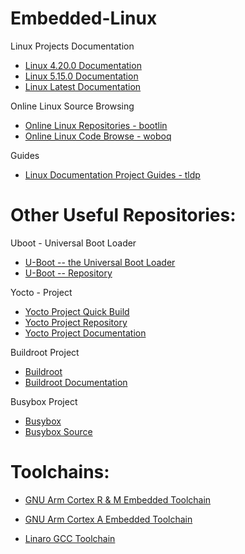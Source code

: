# Embedded-Linux

Linux Projects Documentation

* [Linux 4.20.0 Documentation](https://www.kernel.org/doc/html/v4.20/)
* [Linux 5.15.0 Documentation](https://www.kernel.org/doc/html/v5.15/)
* [Linux Latest Documentation](https://www.kernel.org/doc/html/latest/)

Online Linux Source Browsing

* [Online Linux Repositories - bootlin](https://elixir.bootlin.com/linux/latest/source)
* [Online Linux Code Browse - woboq](https://code.woboq.org/linux/linux/)

Guides

* [Linux Documentation Project Guides - tldp](https://tldp.org/guides.html)

# Other Useful Repositories:

Uboot - Universal Boot Loader

* [U-Boot -- the Universal Boot Loader](https://www.denx.de/wiki/U-Boot)
* [U-Boot -- Repository](https://github.com/u-boot/u-boot)

Yocto - Project

* [Yocto Project Quick Build](https://www.yoctoproject.org/docs/2.5/brief-yoctoprojectqs/brief-yoctoprojectqs.html)
* [Yocto Project Repository](https://git.yoctoproject.org/poky)
* [Yocto Project Documentation](https://docs.yoctoproject.org/)

Buildroot Project

* [Buildroot](https://git.busybox.net/buildroot/)
* [Buildroot Documentation](https://buildroot.org/docs.html)

Busybox Project

* [Busybox](https://busybox.net/)
* [Busybox Source](https://busybox.net/downloads/)

# Toolchains:

* [GNU Arm Cortex R & M Embedded Toolchain](https://developer.arm.com/tools-and-software/open-source-software/developer-tools/gnu-toolchain/gnu-rm/downloads)

* [GNU Arm Cortex A Embedded Toolchain](https://developer.arm.com/tools-and-software/open-source-software/developer-tools/gnu-toolchain/gnu-a/downloads)

* [Linaro GCC Toolchain](https://releases.linaro.org/components/toolchain/binaries/)
